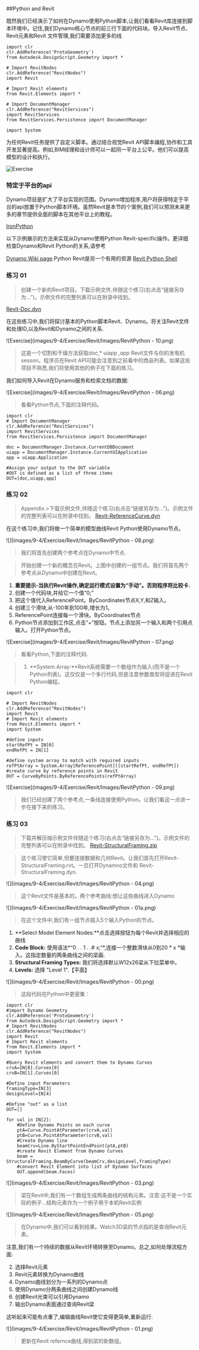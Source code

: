 <style>
img{display:block;margin-left: auto;   margin-right: auto }
</style>

##Python and Revit

既然我们已经演示了如何在Dynamo使用Python脚本,让我们看看Revit库连接到脚本环境中。记住,我们Dynamo核心节点的前三行下面的代码块。导入Revit节点、Revit元素和Revit 文件管理,我们需要添加更多的线

```
import clr
clr.AddReference('ProtoGeometry')
from Autodesk.DesignScript.Geometry import *

# Import RevitNodes
clr.AddReference("RevitNodes")
import Revit

# Import Revit elements
from Revit.Elements import *

# Import DocumentManager
clr.AddReference("RevitServices")
import RevitServices
from RevitServices.Persistence import DocumentManager

import System
```

为任何Revit任务提供了自定义脚本。通过结合视觉Revit API脚本编程,协作和工具开发显著提高。例如,BIM经理和设计师可以一起同一平台上公平。他们可以提高模型的设计和执行。

![Exercise](images/9-4/pythonRevit.png)

### 特定于平台的api

Dynamo项目是扩大了平台实现的范围。Dynamo增加程序,用户将获得特定于平台的api放置于Python脚本环境。虽然Revit是本节的个案例,我们可以预测未来更多的章节提供全面的脚本在其他平台上的教程。


[IronPython](http://ironpython.net/) 


以下示例展示的方法来实现从Dynamo使用Python Revit-specific操作。更详细检查Dynamo和Revit Python的关系,请参考

[Dynamo Wiki page](https://github.com/DynamoDS/Dynamo/wiki/Python-0.6.3-to-0.7.x-Migration).Python Revit是另一个有用的资源 [Revit Python Shell ](https://github.com/architecture-building-systems/revitpythonshell)

### 练习 01

>创建一个新的Revit项目。下载示例文件,伴随这个练习(右点击“链接另存为…”)。示例文件的完整列表可以在附录中找到。

[Revit-Doc.dyn](datasets/9-5/Revit-Doc.dyn)

在这些练习中,我们将探讨基本的Python脚本Revit、Dynamo。将关注Revit文件和处理ID,以及Revit和Dynamo之间的关系.



![Exercise](images/9-4/Exercise/Revit/Images/RevitPython - 10.png)

> 这是一个切割和干燥方法获取*doc*,* uiapp *,app* Revit文件与你的发电机sesson。程序员在Revit API可能会注意到之前看中的商品列表。如果这些项目不熟悉,我们将使用其他的例子在下面的练习。

我们如何导入Revit在Dynamo服务和检索文档的数据:

![Exercise](images/9-4/Exercise/Revit/Images/RevitPython - 06.png)

> 看看Python节点,下面的注释代码。

```
import clr
# Import DocumentManager
clr.AddReference("RevitServices")
import RevitServices
from RevitServices.Persistence import DocumentManager

doc = DocumentManager.Instance.CurrentDBDocument
uiapp = DocumentManager.Instance.CurrentUIApplication
app = uiapp.Application

#Assign your output to the OUT variable
#OUT is defined as a list of three items
OUT=[doc,uiapp,app]
```


### 练习  02

> Appendix.>下载示例文件,伴随这个练习(右点击“链接另存为…”)。示例文件的完整列表可以在附录中找到。 [Revit-ReferenceCurve.dyn](datasets/9-5/Revit-ReferenceCurve.dyn)

在这个练习中,我们将做一个简单的模型曲线Revit Python使用Dynamo节点。

![](images/9-4/Exercise/Revit/Images/RevitPython - 08.png)

> 我们将首先创建两个参考点在Dynamo中节点.

> 开始创建一个新的概念在Revit。上图中创建的一组节点。我们将首先两个参考点从Dynamo中创建在Revit。
1. **重要提示-当执行Revit操作,确定运行模式设置为“手动”。否则程序将比较卡.**
2. 创建一个代码块,并给它一个值“0;”
3. 把这个值代入ReferencePoint。ByCoordinates节点X,Y,和Z输入。
4. 创建三个滑块,从-100年到100年,增长为1。
5. ReferencePoint连接每一个滑块。ByCoordinates节点
6. Python节点添加到工作区,点击“+”按钮。节点上添加另一个输入和两个引用点输入。打开Python节点。

![Exercise](images/9-4/Exercise/Revit/Images/RevitPython - 07.png)

>看看Python,下面的注释代码.

> 1. **System.Array:**Revit系统需要一个数组作为输入(而不是一个Python列表)。这仅仅是一个多行代码,但是注意参数类型将促进在Revit Python编程。

```
import clr

# Import RevitNodes
clr.AddReference("RevitNodes")
import Revit
# Import Revit elements
from Revit.Elements import *
import System

#define inputs
startRefPt = IN[0]
endRefPt = IN[1]

#define system array to match with required inputs
refPtArray = System.Array[ReferencePoint]([startRefPt, endRefPt])
#create curve by reference points in Revit
OUT = CurveByPoints.ByReferencePoints(refPtArray)

```

![Exercise](images/9-4/Exercise/Revit/Images/RevitPython - 09.png)
> 我们已经创建了两个参考点,一条线连接使用Python。让我们看这一点进一步在接下来的练习。

### 练习  03
> 下载并解压缩示例文件伴随这个练习(右点击“链接另存为…”)。示例文件的完整列表可以在附录中找到。 [Revit-StructuralFraming.zip](datasets/9-5/Revit-StructuralFraming.zip)

>这个练习使它简单,但要连接数据和几何Revit。让我们首先打开Revit-StructuralFraming.rvt。一旦打开Dynamno文件和 Revit-StructuralFraming.dyn.

![](images/9-4/Exercise/Revit/Images/RevitPython - 04.png)
> 这个Revit文件是基本的。两个参考曲线:想让这些曲线进入Dynamo　

![](images/9-4/Exercise/Revit/Images/RevitPython - 01a.png)
> 在这个文件中,我们有一组节点插入5个输入Python的节点。
1. **Select Model Element Nodes:**点击选择按钮为每个Revit并选择相应的曲线
2. **Code Block:** 使用语法*“0 . . 1 . .# x;“*,连接一个整数滑块从0到20 * x *输入。这指定数量的两条曲线之间的梁画.
3. **Structural Framing Types:** 我们将选择默认W12x26梁从下拉菜单中。
4. **Levels:** 选择 "Level 1".【平面】

![](images/9-4/Exercise/Revit/Images/RevitPython - 00.png)

> 这段代码在Python中更密集：

```
import clr
#import Dynamo Geometry
clr.AddReference('ProtoGeometry')
from Autodesk.DesignScript.Geometry import *
# Import RevitNodes
clr.AddReference("RevitNodes")
import Revit
# Import Revit elements
from Revit.Elements import *
import System

#Query Revit elements and convert them to Dynamo Curves
crvA=IN[0].Curves[0]
crvB=IN[1].Curves[0]

#Define input Parameters
framingType=IN[3]
designLevel=IN[4]

#Define "out" as a list
OUT=[]

for val in IN[2]:
	#Define Dynamo Points on each curve
	ptA=Curve.PointAtParameter(crvA,val)
	ptB=Curve.PointAtParameter(crvB,val)
	#Create Dynamo line
	beamCrv=Line.ByStartPointEndPoint(ptA,ptB)
	#create Revit Element from Dynamo Curves
	beam = StructuralFraming.BeamByCurve(beamCrv,designLevel,framingType)
	#convert Revit Element into list of Dynamo Surfaces
	OUT.append(beam.Faces)

```
![](images/9-4/Exercise/Revit/Images/RevitPython - 03.png)

> 梁在Revit中,我们有一个数组生成两条曲线的结构元素。注意:这不是一个实际的例子…结构元素作为一个例子用于本机Revit实例

![](images/9-4/Exercise/Revit/Images/RevitPython - 05.png)

> 在Dynamo中,我们可以看到结果。Watch3D梁的节点指的是查询Revit元素。

注意,我们有一个持续的数据从Revit环境转换至Dynamo。总之,如何处理流程方面:

2. 选择Revit元素
3. Revit元素转换为Dynamo曲线
4. Dynamo曲线划分为一系列的Dynamo点
5. 使用Dynamo分两条曲线之间创建Dynamo线
6. 创建Revit光束可以引用Dynamo
7. 输出Dynamo表面通过查询Revit梁



这听起来可能有点重了,编辑曲线Revit使它变得更简单,重新运行.

![](images/9-4/Exercise/Revit/Images/RevitPython - 01.png)

> 更新在Revit refernce曲线,得到梁的新数组。





